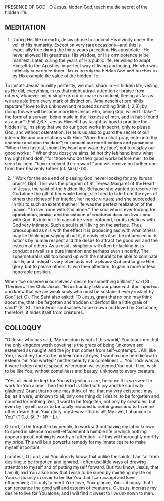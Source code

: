 PRESENCE OF GOD - O Jesus, hidden God, teach me the secret of the hidden life.

## MEDITATION

1. During His life on earth, Jesus chose to conceal His divinity under the veil of His humanity. Except on very rare occasions—and this is especially true during the thirty years preceding His apostolate—He never allowed His greatness, His wisdom, or His omnipotence to be manifest. Later, during the years of His public life, He willed to adapt Himself to the Apostles’ imperfect way of living and acting, He who was infinitely superior to them. Jesus is truly the hidden God and teaches us by His example the value of the hidden life.

To imitate Jesus’ humility perfectly, we must share in His hidden life, veiling, as He did, everything, in us that might attract attention or praise from others, whatever might single us out or make us noticed, fleeing as far as we are able from every mark of distinction. “Ama nesciri et pro nihilo reputare,” love to live unknown and reputed as nothing (Imit. I, 2,3); by doing this we will become more like Jesus who, being God, willed to take “ the form of a servant, being made in the likeness of men, and in habit found as a man” (Phil 2,6.7). Jesus Himself has taught us how to practice the hidden life, insisting that we do our good works in secret, only to please God, and without ostentation. He tells us also to guard the secret of our interior life and our relations with Him: “When thou shalt pray, enter into thy chamber and shut the door”; to conceal our mortifications and penances: “When thou fastest, anoint thy head and wash thy face”; not to display our good works : “ When thou dost give alms, let not thy left hand know what thy right hand doth,” for those who do their good works before men, to be seen by them, “have received their reward ” and will receive no further one from their heavenly Father (cf. Mi 6,1-18).


2. “ Work for the sole end of pleasing God, never looking for any human praise” ($p). This was the program of St. Teresa Margaret of the Heart of Jesus, the saint of the hidden life. Because she wanted to reserve for God alone the gift of her whole being, she tried to hide from the eyes of others the riches of her interior, her heroic virtues; and she succeeded in this to such an extent that her life was the perfect realization of the maxim: “To live alone with God alone.” The soul who is ever looking for approbation, praise, and the esteem of creatures does not live alone with God. Its interior life cannot be very profound, nor its relations with God very intimate. Such a soul is still living on the surface. Thus, preoccupied as it is with the effect it is producing and with what others may be thinking or saying about it, it easily lets itself be influenced in its actions by human respect and the desire to attract the good will and the esteem of others. As a result, simplicity will often be lacking in its conduct as well as a pure intention and perhaps even sincerity. The supernatural is still too bound up with the natural to be able to dominate its life, and indeed it very often acts not to please God and to give Him glory, but to please others, to win their affection, to gain a more or less honorable position.

When “we observe in ourselves a desire for something brilliant,” said St. Thérèse of the Child Jesus, “let us humbly take our place with the imperfect and know that we are weak souls who must be sustained every instant by God” (cf. C). The Saint also asked: “O Jesus, grant that no one may think about me, that I be forgotten and trodden underfoot like a little grain of sand” (St, 8). The interior soul wishes to be known and loved by God alone; therefore, it hides itself from creatures.

## COLLOQUY

“O Jesus who has said, ‘My kingdom is not of this world,’ You teach me that the only kingdom worth coveting is the grace of being ‘unknown and esteemed as naught’ and the joy that comes from self-contempt.... Ah! like You, I want my face to be hidden from all eyes; I want no one here below to esteem me! You wanted ‘ neither beauty nor comeliness.... Your look was as it were hidden and despised, whereupon we esteemed You not.’ I too, wish to be like You, without comeliness and beauty, unknown to every creature.

“Yes, all must be kept for You with jealous care, because it is so sweet to work for You alone! Then the heart is filled with joy and the soul with gladness! Grant that no one may think of me, that my very existence may be, as it were, unknown to all; only one thing do I desire: to be forgotten and counted for nothing. Yes, 1 want to be forgotten, not only by creatures, but even by myself, so as to be totally reduced to nothingness and to have no other desire than Your glory, my Jesus—that is all! My own, I abandon to You” (T.C.J. St, 7- NV - L).

O Lord, to be forgotten by people, to work without having my labor known, to spend in silence and self-effacement a humble life in which nothing appears great, nothing is worthy of attention—all this will thoroughly mortify my pride. This will be a powerful remedy for my innate desire to make myself important.

I confess, O Lord, and You already know, that unlike the saints, I am far from desiring to be forgotten and ignored. I often use little ways of drawing attention to myself and of putting myself forward. But You know, Jesus, that I am ill, and You also know that I wish to be cured by modeling my life on Yours. It is only in order to be like You that I can accept and love effacement; it is only to merit Your love, Your glance, Your intimacy, that I can renounce the good will and esteem of creatures. O Jesus, increase my desire to live for You alone, and I will find it sweet to live unknown to men.